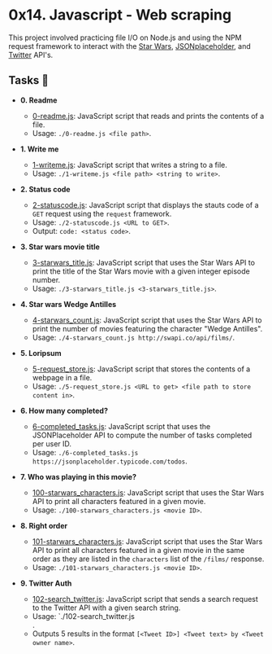 # 0x14. Javascript - Web scraping

This project involved practicing file I/O on Node.js and using the NPM request
framework to interact with the [Star Wars](https://swapi.co/),
[JSONplaceholder](https://jsonplaceholder.typicode.com), and
[Twitter](https://developer.twitter.com/en/docs/api-reference-index) API's.

## Tasks :page_with_curl:

* **0. Readme**
    * [0-readme.js](./0-readme.js): JavaScript script that reads and prints the
      contents of a file.
    * Usage: `./0-readme.js <file path>`.

* **1. Write me**
    * [1-writeme.js](./1-writeme.js): JavaScript script that writes a string to a
      file.
    * Usage: `./1-writeme.js <file path> <string to write>`.

* **2. Status code**
    * [2-statuscode.js](./2-statuscode.js): JavaScript script that displays the
      stauts code of a `GET` request using the `request` framework.
    * Usage: `./2-statuscode.js <URL to GET>`.
    * Output: `code: <status code>`.

* **3. Star wars movie title**
    * [3-starwars_title.js](./3-starwars_title.js): JavaScript script that uses the
      Star Wars API to print the title of the Star Wars movie with a given integer episode
      number.
    * Usage: `./3-starwars_title.js <3-starwars_title.js>`.

* **4. Star wars Wedge Antilles**
    * [4-starwars_count.js](./4-starwars_count.js): JavaScript script that uses the
      Star Wars API to print the number of movies featuring the character "Wedge Antilles".
    * Usage: `./4-starwars_count.js http://swapi.co/api/films/`.

* **5. Loripsum**
    * [5-request_store.js](./5-request_store.js): JavaScript script that stores the
      contents of a webpage in a file.
    * Usage: `./5-request_store.js <URL to get> <file path to store content in>`.

* **6. How many completed?**
    * [6-completed_tasks.js](./6-completed_tasks.js): JavaScript script that uses the
      JSONPlaceholder API to compute the number of tasks completed per user ID.
    * Usage: `./6-completed_tasks.js https://jsonplaceholder.typicode.com/todos`.

* **7. Who was playing in this movie?**
    * [100-starwars_characters.js](./100-starwars_characters.js): JavaScript script
      that uses the Star Wars API to print all characters featured in a given movie.
    * Usage: `./100-starwars_characters.js <movie ID>`.

* **8. Right order**
    * [101-starwars_characters.js](./101-starwars_characters.js): JavaScript script
      that uses the Star Wars API to print all characters featured in a given movie in
      the same order as they are listed in the `characters` list of the `/films/` response.
    * Usage: `./101-starwars_characters.js <movie ID>`.

* **9. Twitter Auth**
    * [102-search_twitter.js](./102-search_twitter.js): JavaScript script that sends
      a search request to the Twitter API with a given search string.
    * Usage: `./102-search_twitter.js <consumer  key> <consumer secret> <search string>.
    * Outputs 5 results in the format `[<Tweet ID>] <Tweet text> by <Tweet owner name>`.
